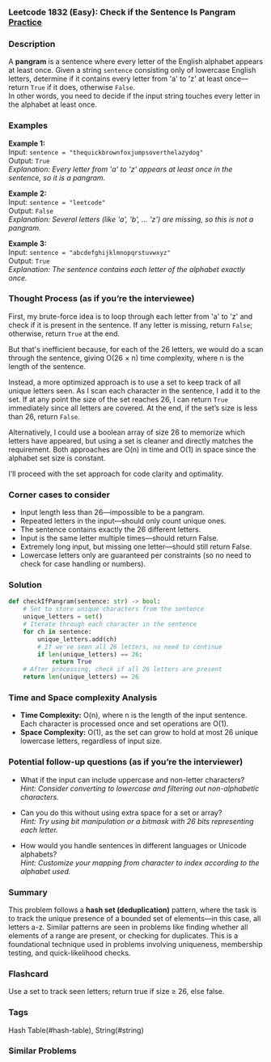 ### Leetcode 1832 (Easy): Check if the Sentence Is Pangram [Practice](https://leetcode.com/problems/check-if-the-sentence-is-pangram)

### Description  
A **pangram** is a sentence where every letter of the English alphabet appears at least once. Given a string `sentence` consisting only of lowercase English letters, determine if it contains every letter from 'a' to 'z' at least once—return `True` if it does, otherwise `False`.  
In other words, you need to decide if the input string touches every letter in the alphabet at least once.


### Examples  

**Example 1:**  
Input: `sentence = "thequickbrownfoxjumpsoverthelazydog"`  
Output: `True`  
*Explanation: Every letter from 'a' to 'z' appears at least once in the sentence, so it is a pangram.*

**Example 2:**  
Input: `sentence = "leetcode"`  
Output: `False`  
*Explanation: Several letters (like 'a', 'b', ... 'z') are missing, so this is not a pangram.*

**Example 3:**  
Input: `sentence = "abcdefghijklmnopqrstuvwxyz"`  
Output: `True`  
*Explanation: The sentence contains each letter of the alphabet exactly once.*


### Thought Process (as if you’re the interviewee)  
First, my brute-force idea is to loop through each letter from 'a' to 'z' and check if it is present in the sentence. If any letter is missing, return `False`; otherwise, return `True` at the end.

But that's inefficient because, for each of the 26 letters, we would do a scan through the sentence, giving O(26 × n) time complexity, where n is the length of the sentence.

Instead, a more optimized approach is to use a set to keep track of all unique letters seen. As I scan each character in the sentence, I add it to the set. If at any point the size of the set reaches 26, I can return `True` immediately since all letters are covered. At the end, if the set’s size is less than 26, return `False`.

Alternatively, I could use a boolean array of size 26 to memorize which letters have appeared, but using a set is cleaner and directly matches the requirement. Both approaches are O(n) in time and O(1) in space since the alphabet set size is constant.

I’ll proceed with the set approach for code clarity and optimality.


### Corner cases to consider  
- Input length less than 26—impossible to be a pangram.
- Repeated letters in the input—should only count unique ones.
- The sentence contains exactly the 26 different letters.
- Input is the same letter multiple times—should return False.
- Extremely long input, but missing one letter—should still return False.
- Lowercase letters only are guaranteed per constraints (so no need to check for case handling or numbers).


### Solution

```python
def checkIfPangram(sentence: str) -> bool:
    # Set to store unique characters from the sentence
    unique_letters = set()
    # Iterate through each character in the sentence
    for ch in sentence:
        unique_letters.add(ch)
        # If we've seen all 26 letters, no need to continue
        if len(unique_letters) == 26:
            return True
    # After processing, check if all 26 letters are present
    return len(unique_letters) == 26
```

### Time and Space complexity Analysis  

- **Time Complexity:** O(n), where n is the length of the input sentence. Each character is processed once and set operations are O(1).
- **Space Complexity:** O(1), as the set can grow to hold at most 26 unique lowercase letters, regardless of input size.


### Potential follow-up questions (as if you’re the interviewer)  

- What if the input can include uppercase and non-letter characters?  
  *Hint: Consider converting to lowercase and filtering out non-alphabetic characters.*

- Can you do this without using extra space for a set or array?  
  *Hint: Try using bit manipulation or a bitmask with 26 bits representing each letter.*

- How would you handle sentences in different languages or Unicode alphabets?  
  *Hint: Customize your mapping from character to index according to the alphabet used.*

### Summary
This problem follows a **hash set (deduplication)** pattern, where the task is to track the unique presence of a bounded set of elements—in this case, all letters a-z. Similar patterns are seen in problems like finding whether all elements of a range are present, or checking for duplicates. This is a foundational technique used in problems involving uniqueness, membership testing, and quick-likelihood checks.


### Flashcard
Use a set to track seen letters; return true if size ≥ 26, else false.

### Tags
Hash Table(#hash-table), String(#string)

### Similar Problems
